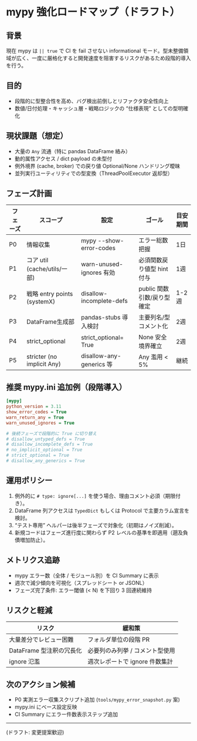 # mypy 強化ロードマップ（ドラフト）

## 背景
現在 mypy は `|| true` で CI を fail させない informational モード。型未整備領域が広く、一度に厳格化すると開発速度を阻害するリスクがあるため段階的導入を行う。

## 目的
- 段階的に型整合性を高め、バグ検出前倒しとリファクタ安全性向上
- 数値/日付処理・キャッシュ層・戦略ロジックの “仕様表現” としての型明確化

## 現状課題（想定）
- 大量の `Any` 流通（特に pandas DataFrame 絡み）
- 動的属性アクセス / dict payload の未型付
- 例外境界 (cache, broker) での戻り値 Optional/None ハンドリング曖昧
- 並列実行ユーティリティでの型変換（ThreadPoolExecutor 返却型）

## フェーズ計画
| フェーズ | スコープ | 設定 | ゴール | 目安期間 |
|----------|----------|------|--------|----------|
| P0 | 情報収集 | mypy --show-error-codes | エラー総数把握 | 1日 |
| P1 | コア util (cache/utils/一部) | warn-unused-ignores 有効 | 必須関数戻り値型 hint 付与 | 1週 |
| P2 | 戦略 entry points (systemX) | disallow-incomplete-defs | public 関数引数/戻り型確定 | 1-2週 |
| P3 | DataFrame生成部 | pandas-stubs 導入検討 | 主要列名/型コメント化 | 2週 |
| P4 | strict_optional | strict_optional= True | None 安全境界確立 | 2週 |
| P5 | stricter (no implicit Any) | disallow-any-generics 等 | Any 濫用 < 5% | 継続 |

## 推奨 mypy.ini 追加例（段階導入）
```ini
[mypy]
python_version = 3.11
show_error_codes = True
warn_return_any = True
warn_unused_ignores = True

# 後続フェーズで段階的に True に切り替え
# disallow_untyped_defs = True
# disallow_incomplete_defs = True
# no_implicit_optional = True
# strict_optional = True
# disallow_any_generics = True
```

## 運用ポリシー
1. 例外的に `# type: ignore[...]` を使う場合、理由コメント必須（期限付き）。
2. DataFrame 列アクセスは `TypedDict` もしくは Protocol で主要カラム宣言を検討。
3. “テスト専用” ヘルパーは後半フェーズで対象化（初期はノイズ削減）。
4. 新規コードはフェーズ進行度に関わらず P2 レベルの基準を即適用（遡及負債増加防止）。

## メトリクス追跡
- mypy エラー数（全体 / モジュール別）を CI Summary に表示
- 週次で減少傾向を可視化（スプレッドシート or JSONL）
- フェーズ完了条件: エラー閾値 (< N) を下回り 3 回連続維持

## リスクと軽減
| リスク | 緩和策 |
|--------|--------|
| 大量差分でレビュー困難 | フォルダ単位の段階 PR |
| DataFrame 型注釈の冗長化 | 必要列のみ列挙 / コメント型使用 |
| ignore 氾濫 | 週次レポートで ignore 件数集計 |

## 次のアクション候補
- P0 実測エラー収集スクリプト追加 (`tools/mypy_error_snapshot.py` 案)
- mypy.ini にベース設定反映
- CI Summary にエラー件数表示ステップ追加

---
(ドラフト: 変更提案歓迎)

